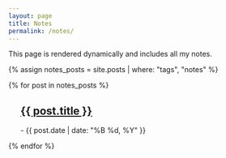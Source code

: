 ```yaml
---
layout: page
title: Notes
permalink: /notes/
---
```


This page is rendered dynamically and includes all my notes.

{% assign notes_posts = site.posts | where: "tags", "notes" %}

{% for post in notes_posts %}
    <ul><h2><a href="{{ post.url | relative_url }}">{{ post.title }}</a></h2>
    <span> - {{ post.date | date: "%B %d, %Y" }}</span></ul>
{% endfor %}